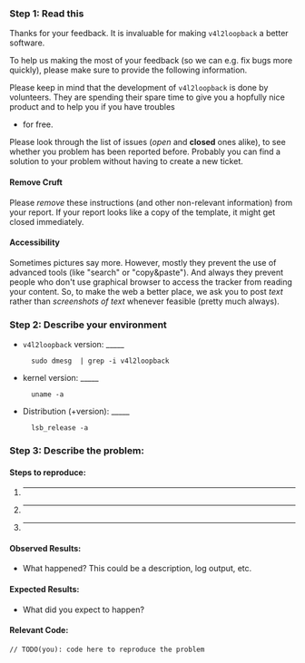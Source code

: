 ### Step 1: Read this

Thanks for your feedback. It is invaluable for making `v4l2loopback` a better
software.

To help us making the most of your feedback (so we can e.g. fix bugs more
quickly), please make sure to provide the following information.

Please keep in mind that the development of `v4l2loopback` is done by volunteers.
They are spending their spare time to give you a hopfully nice product and to help you if you have troubles
- for free.

Please look through the list of issues (*open* and **closed** ones alike), to see whether you problem has been
reported before. Probably you can find a solution to your problem without having to create a new ticket.

#### Remove Cruft

Please *remove* these instructions (and other non-relevant information) from your
report.
If your report looks like a copy of the template, it might get closed immediately.

#### Accessibility
Sometimes pictures say more.
However, mostly they prevent the use of advanced
tools (like "search" or "copy&paste").
And always they prevent people who don't use graphical browser to access the
tracker from reading your content.
So, to make the web a better place, we ask you to post *text* rather than
*screenshots of text* whenever feasible (pretty much always).


### Step 2: Describe your environment

  * `v4l2loopback` version: _____

          sudo dmesg  | grep -i v4l2loopback

  * kernel version: _____

          uname -a

  * Distribution (+version): _____

          lsb_release -a
  
### Step 3: Describe the problem:

#### Steps to reproduce:

  1. _____
  2. _____
  3. _____
  
#### Observed Results:

  * What happened?  This could be a description, log output, etc.
  
#### Expected Results:

  * What did you expect to happen?
  
#### Relevant Code:

  ```
  // TODO(you): code here to reproduce the problem
  ```

